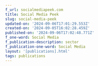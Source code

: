 ```yaml
---
f_url: socialmediapeek.com
title: Social Media Peek
slug: social-media-peek
updated-on: '2024-09-06T17:01:29.553Z'
created-on: '2024-09-05T16:02:28.459Z'
published-on: '2024-09-06T17:02:48.771Z'
f_one-word: Social Media
f_publication-description: sector
f_publication-one-word: Social Media
layout: '[publications].html'
tags: publications
---
```



